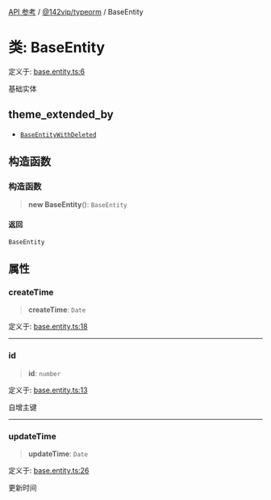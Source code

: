 [API 参考](../../../index.md) / [@142vip/typeorm](../index.md) / BaseEntity

# 类: BaseEntity

定义于: [base.entity.ts:6](https://github.com/142vip/core-x/blob/67692efe75f30bef8a4893bf3d01dbe094be97e2/packages/typeorm/src/base.entity.ts#L6)

基础实体

## theme_extended_by

- [`BaseEntityWithDeleted`](BaseEntityWithDeleted.md)

## 构造函数

### 构造函数

> **new BaseEntity**(): `BaseEntity`

#### 返回

`BaseEntity`

## 属性

### createTime

> **createTime**: `Date`

定义于: [base.entity.ts:18](https://github.com/142vip/core-x/blob/67692efe75f30bef8a4893bf3d01dbe094be97e2/packages/typeorm/src/base.entity.ts#L18)

***

### id

> **id**: `number`

定义于: [base.entity.ts:13](https://github.com/142vip/core-x/blob/67692efe75f30bef8a4893bf3d01dbe094be97e2/packages/typeorm/src/base.entity.ts#L13)

自增主键

***

### updateTime

> **updateTime**: `Date`

定义于: [base.entity.ts:26](https://github.com/142vip/core-x/blob/67692efe75f30bef8a4893bf3d01dbe094be97e2/packages/typeorm/src/base.entity.ts#L26)

更新时间
